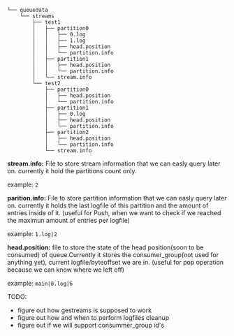 ```
└── queuedata
    └── streams
        ├── test1
        │   ├── partition0
        │   │   ├── 0.log
        │   │   ├── 1.log
        │   │   ├── head.position
        │   │   └── partition.info
        │   ├── partition1
        │   │   ├── head.position
        │   │   └── partition.info
        │   └── stream.info
        └── test2
            ├── partition0
            │   ├── head.position
            │   └── partition.info
            ├── partition1
            │   ├── 0.log
            │   ├── head.position
            │   └── partition.info
            ├── partition2
            │   ├── head.position
            │   └── partition.info
            └── stream.info
```

**stream.info:** File to store stream information that we can easly query later on. currently it hold the partitions count only.

example: `2`

**parition.info:**  File to store partition information that we can easly query later on. currently it holds the last logfile of this partition and the amount of entries inside of it. (useful for Push, when we want to check if we reached the maximun amount of entries per logfile)

example: `1.log|2`

**head.position:** file to store the state of the head position(soon to be consumed) of queue.Currently it stores the consumer_group(not used for anything yet), current logfile/byteoffset we are in. (useful for pop operation because we can know where we left off)

example: `main|0.log|6`

TODO:
* figure out how gestreams is supposed to work
* figure out how and when to perform logfiles cleanup
* figure out if we will support consummer_group id's

